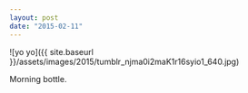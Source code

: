 ```yaml
---
layout: post
date: "2015-02-11"
---
```


![yo yo]({{ site.baseurl }}/assets/images/2015/tumblr_njma0i2maK1r16syio1_640.jpg)

Morning bottle.
